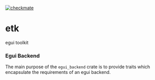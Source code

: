 

[![checkmate](https://github.com/coderedart/etk/actions/workflows/rust_ci.yml/badge.svg)](https://github.com/coderedart/etk/actions/workflows/rust_ci.yml)

# etk
egui toolkit

### Egui Backend
The main purpose of the `egui_backend` crate is to provide traits which encapsulate the requirements of an egui backend.





